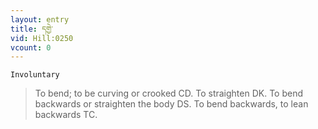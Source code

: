 ```yaml
---
layout: entry
title: དགྱེ་
vid: Hill:0250
vcount: 0
---
```

`Involuntary` 
> To bend; to be curving or crooked CD\.
 To straighten DK\.
 To bend backwards or straighten the body DS\.
 To bend backwards, to lean backwards TC\.

